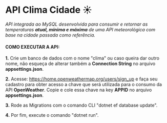 # API Clima Cidade :sunny:

*API integrada ao MySQL desenvolvida para consumir e retornar as temperaturas **atual, mínima e máxima** de uma API meteorológica com base na cidade passada como referência.*

#### COMO EXECUTAR A API:

**1.** Crie um banco de dados com o nome "clima" ou caso queira dar outro nome, não esqueça de alterar também a **Connection String** no arquivo **appsettings.json**.

**2.** Acesse: <https://home.openweathermap.org/users/sign_up> e faça seu cadastro para obter acesso a chave que será utilizada para o consumo da API **OpenWeather**. Copie e cole essa chave na key **APPID** no arquivo **appsettings.json**.

**3.** Rode as Migrations com o comando CLI "dotnet ef database update".

**4.**  Por fim, execute o comando "dotnet run".